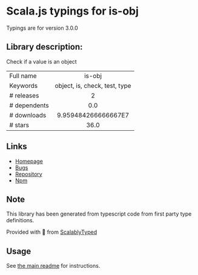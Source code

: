 
# Scala.js typings for is-obj

Typings are for version 3.0.0

## Library description:
Check if a value is an object

|                    |                 |
| ------------------ | :-------------: |
| Full name          | is-obj |
| Keywords           | object, is, check, test, type |
| # releases         | 2 |
| # dependents       | 0.0 |
| # downloads        | 9.959484266666667E7 |
| # stars            | 36.0 |

## Links
- [Homepage](https://github.com/sindresorhus/is-obj#readme)
- [Bugs](https://github.com/sindresorhus/is-obj/issues)
- [Repository](https://github.com/sindresorhus/is-obj)
- [Npm](https://www.npmjs.com/package/is-obj)
    


## Note
This library has been generated from typescript code from first party type definitions.

Provided with :purple_heart: from [ScalablyTyped](https://github.com/oyvindberg/ScalablyTyped)

## Usage
See [the main readme](../../readme.md) for instructions.


